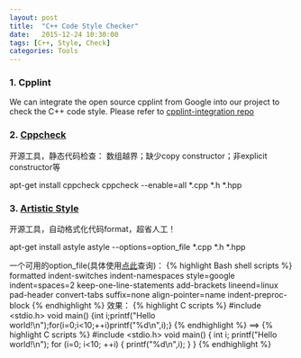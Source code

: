 ```yaml
---
layout: post
title:  "C++ Code Style Checker"
date:   2015-12-24 10:30:00
tags: [C++, Style, Check]
categories: Tools
---
```


### 1. Cpplint
We can integrate the open source cpplint from Google into our project to check the C++ code style.
Please refer to [cpplint-integration repo](https://github.com/wykvictor/cpplint-integration)

### 2. [Cppcheck](http://cppcheck.sourceforge.net/)
开源工具，静态代码检查：
数组越界；缺少copy constructor；非explicit constructor等

apt-get install cppcheck
cppcheck \-\-enable=all *.cpp *.h *.hpp

### 3. [Artistic Style](http://astyle.sourceforge.net/)
开源工具，自动格式化代码format，超省人工！

apt-get install astyle
astyle --options=option_file *.cpp *.h *.hpp

一个可用的option_file(具体使用[点此](http://astyle.sourceforge.net/astyle.html)查询)：
{% highlight Bash shell scripts %}
formatted
indent-switches
indent-namespaces
style=google
indent=spaces=2
keep-one-line-statements
add-brackets
lineend=linux
pad-header
convert-tabs
suffix=none
align-pointer=name
indent-preproc-block
{% endhighlight %}
效果：
{% highlight C scripts %}
#include <stdio.h>
void main()
{int i;printf("Hello world!\n");for(i=0;i<10;++i)printf("%d\n",i);}
{% endhighlight %}
==>
{% highlight C scripts %}
#include <stdio.h>
void main() {
  int i;
  printf("Hello world!\n");
  for (i=0; i<10; ++i) {
    printf("%d\n",i);
  }
}
{% endhighlight %}